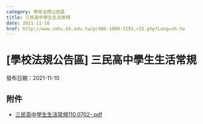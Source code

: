 ```yaml
---
category: 學校法規公告區
title: 三民高中學生生活常規
date: 2021-11-10
href: http://www.smhs.kh.edu.tw/p/406-1000-2193,r25.php?Lang=zh-tw
---
```


# [學校法規公告區] 三民高中學生生活常規

發布日期：2021-11-10

<div><div></div><div></div></div>

## 附件

- [三民高中學生生活常規110.0702-.pdf](https://www.smhs.kh.edu.tw/var/file/0/1000/attach/59/pta_1809_8034738_22769.pdf)
